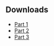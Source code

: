 ## Downloads
- [Part 1](https://github.com/notslot/tutorial-2d-anim-character/releases/download/v1.0/Unity.2D.Animation.Part.1.zip)
- [Part 2](https://github.com/notslot/tutorial-2d-anim-character/releases/download/v1.0/Unity.2D.Animation.Part.2.zip)
- [Part 3](https://github.com/notslot/tutorial-2d-anim-character/releases/download/v1.0/Unity.2D.Animation.Part.3.zip)

